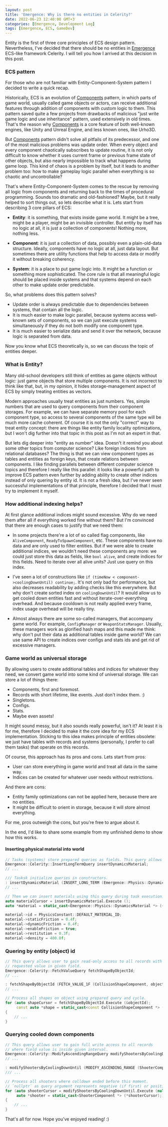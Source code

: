 ```yaml
---
layout: post
title: 'Emergence: Why is there no entities in Celerity?'
date: 2022-06-23 12:40:00 GMT+3
categories: [Emergence, Development Log]
tags: [Emergence, ECS, GameDev]
---
```


Entity is the first of three core principles of ECS design pattern. Nevertheless, I've decided that there should be
no entities in [Emergence](https://github.com/KonstantinTomashevich/Emergence) ECS-like framework Celerity. 
I will tell you how I arrived at this decision in this post.

### ECS pattern

For those who are not familiar with Entity-Component-System pattern I decided to write a quick recap.

Historically, ECS is an evolution of [Components](https://gameprogrammingpatterns.com/component.html) pattern,
in which parts of game world, usually called game objects or actors, can receive additional features through
addition of components with custom logic to them. This pattern saved quite a few projects from drawbacks of malicious
"just write game logic and use inheritance" pattern, used extensively in old times. That's the reason why
[Components](https://gameprogrammingpatterns.com/component.html) is a core feature of both well-known engines, like
Unity and Unreal Engine, and less known ones, like Urho3D.

But [Components](https://gameprogrammingpatterns.com/component.html) pattern didn't solve all pitfails of its 
predecessor, and one of the most malicious problems was update order. When every object and every component
chaotically subscribes to update routine, it is not only difficult to know whether it uses current frame or previous
frame state of other objects, but also nearly impossible to track what happens during game loop. This kind of chaos
is a problem by itself, but it leads to another problem too: how to make gameplay logic parallel when everything is
so chaotic and uncontrollable?

That's where Entity-Component-System comes to the rescue by removing all logic from components and returning back
to the times of procedural programming. Sounds too dramatic and old-fashioned? Maybe, but it really helped to
sort things out, so lets describe what it is. Lets start from describing 3 core pillars of ECS:

- **Entity**: it is something, that exists inside game world. It might be a tree, might be a player, might be an 
  invisible controller. But entity by itself has no logic at all, it is just a collection of components! Nothing more,
  nothing less.

- **Component**: it is just a collection of data, possibly even a plain-old-data structure. Ideally, components have
  no logic at all, just data layout. But sometimes there are utility functions that help to access data or modify it
  without breaking coherency.

- **System**: it is a place to put game logic into. It might be a function or something more sophisticated. The core
  rule is that all meaningful logic should be placed inside systems and that systems depend on each other to make
  update order predictable.

So, what problems does this pattern solves?

- Update order is always predictable due to dependencies between systems, that contain all the logic.
- It is much easier to make logic parallel, because systems access well-known sets of components, so we can
  just execute systems simultaneously if they do not both modify one component type.
- It is much easier to serialize data and send it over the network, because logic is separated from data.

Now you know what ECS theoretically is, so we can discuss the topic of entities deeper.

### What is Entity?

Many old-school developers still think of entities as game objects without logic: just game objects that store
multiple components. It is not incorrect to think like that, but, in my opinion, it hides storage-management
aspect of ECS by simply treating entities as vectors.

Modern approaches usually treat entities as just numbers. Yes, simple numbers that are used to query components 
from their component storages. For example, we can have separate memory pool for each component type, so access
to several components of the same type will be much more cache coherent. Of course it is not the only "correct"
way to treat entity concept: there are things like entity family locality optimizations, but I won't dig further
into that topic in this post as I'm not an expert in that. 

But lets dig deeper into "entity as number" idea. Doesn't it remind you about some other topics from computer 
science? Like foreign indices from relational databases? The thing is that we can view component types as tables
and entities as foreign keys, that create relations between components. I like finding parallels between different
computer science topics and therefore I really like this parallel: it looks like a powerful path to improve
ECS pattern even further by adding ability to create other indices instead of only quering by entity id.
It is not a fresh idea, but I've never seen successful implementations of that principle, therefore I decided
that I must try to implement it myself.

### How additional indexing helps?

At first glance additional indices might sound excessive. Why do we need them after all if everything worked fine 
without them? But I'm convinced that there are enough cases to justify that we need them:

- In some projects there're a lot of so called flag components, like `AliveComponent`, `ReadyToSpawnComponent`, etc.
  These components have no data and are only used to filter entities. But if we were able to create additional indices,
  we wouldn't need these components any more: we could just store this data as fields, like `bool alive`, and create
  indices for this fields. Need to iterate over all alive units? Just use query on this index.

- I've seen a lot of constructions like `if (timeNow < component->coolingDownUntil) continue;`. It's not only bad for
  performance, but also decreases readability by adding checks like this everywhere. But why don't create sorted index
  on `coolingDownUntil`? It would allow us to get cooled down entities fast and without iterate-over-everything
  overhead. And because cooldown is not really applied every frame, index usage overhead will be really tiny.

- Almost always there are some so-called managers, that accompany game world. For example, `ConfigManager` or 
  `WeaponStatsManager`. Usually, these managers work as glorified hash maps and this made me think: why don't put
  their data as additional tables inside game world? We can use same API to create indices over configs and stats
  ids and get rid of excessive managers.

### Game world as universal storage

By allowing users to create additional tables and indices for whatever they need, we convert game world into some
kind of universal storage. We can store a lot of things there:

- Components, first and foremost.
- Records with short lifetime, like events. Just don't index them. :)
- Singletons.
- Configs.
- Stats.
- Maybe even assets!

It might sound messy, but it also sounds really powerful, isn't it? At least it is for me, therefore I decided to
make it the core idea for my ECS implementation. Sticking to this idea makes principle of entities obsolete: 
we just have tables with records and systems (personally, I prefer to call them tasks) that operate on this records.

Of course, this approach has its pros and cons. Lets start from pros:

- User can store everything in game world and treat all data in the same way.
- Indices can be created for whatever user needs without restrictions.

And there are cons:

- Entity family optimizations can not be applied here, because there are no entities.
- It might be difficult to orient in storage, because it will store almost everything.

For me, pros outweigh the cons, but you're free to argue about it.

In the end, I'd like to share some example from my unfinished demo to show how this works.

#### Inserting physical material into world

```c++
// Tasks (systems) store prepared queries as fields. This query allows user to insert records.
Emergence::Celerity::InsertLongTermQuery insertDynamicsMaterial;
// ...

/// Tasksk initialize queries in constructors.
: insertDynamicsMaterial (INSERT_LONG_TERM (Emergence::Physics::DynamicsMaterial)),
// ...

// Then we can insert materials using this query during task execution.
auto materialCursor = insertDynamicsMaterial.Execute ();
auto *material = static_cast<Emergence::Physics::DynamicsMaterial *> (++materialCursor);

material->id = PhysicsConstant::DEFAULT_MATERIAL_ID;
material->staticFriction = 0.4f;
material->dynamicFriction = 0.4f;
material->enableFriction = true;
material->restitution = 0.3f;
material->density = 400.0f;
```

### Quering by entity (object) id

```c++
// This query allows user to gain read-only access to all records with 
// requested value in given field.
Emergence::Celerity::FetchValueQuery fetchShapeByObjectId;
// ...

: fetchShapeByObjectId (FETCH_VALUE_1F (CollisionShapeComponent, objectId)),
// ...

// Process all shapes on object using prepared query and cycle.
for (auto shapeCursor = fetchShapeByObjectId.Execute (&objectId);
     const auto *shape = static_cast<const CollisionShapeComponent *> (*shapeCursor); ++shapeCursor)
{
    // ...
}
```

### Querying cooled down components

```c++
// This query allows user to gain full write access to all records 
// where field value is inside given interval.
Emergence::Celerity::ModifyAscendingRangeQuery modifyShootersByCoolingDownUntil;
// ...

: modifyShootersByCoolingDownUntil (MODIFY_ASCENDING_RANGE (ShooterComponent, coolingDownUntilNs)),
/// ...

// Process all shooters where colldown ended before this moment.
// `nullptr` as query argument represents negative (if first) or positive (if second) infinity.
for (auto shooterCursor = modifyShootersByCoolingDownUntil.Execute (nullptr, &time->fixedTimeNs);
     auto *shooter = static_cast<ShooterComponent *> (*shooterCursor);)
{
    // ...
}
```

That's all for now. Hope you've enjoyed reading! :)
